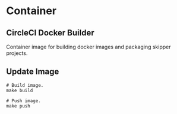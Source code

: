 # Container

## CircleCI Docker Builder

Container image for building docker images and packaging skipper projects.

## Update Image

```
# Build image.
make build

# Push image.
make push
```
